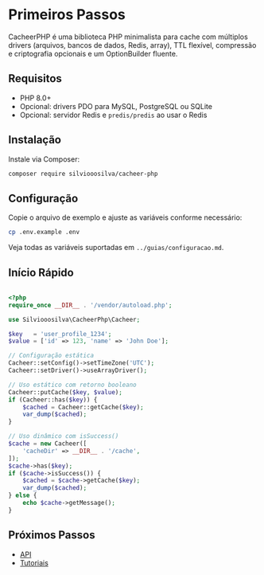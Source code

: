 # Primeiros Passos

CacheerPHP é uma biblioteca PHP minimalista para cache com múltiplos drivers (arquivos, bancos de dados, Redis, array), TTL flexível, compressão e criptografia opcionais e um OptionBuilder fluente.

## Requisitos

- PHP 8.0+
- Opcional: drivers PDO para MySQL, PostgreSQL ou SQLite
- Opcional: servidor Redis e `predis/predis` ao usar o Redis

## Instalação

Instale via Composer:

```sh
composer require silviooosilva/cacheer-php
```

## Configuração

Copie o arquivo de exemplo e ajuste as variáveis conforme necessário:

```sh
cp .env.example .env
```

Veja todas as variáveis suportadas em `../guias/configuracao.md`.

## Início Rápido

```php

<?php
require_once __DIR__ . '/vendor/autoload.php';

use Silviooosilva\CacheerPhp\Cacheer;

$key   = 'user_profile_1234';
$value = ['id' => 123, 'name' => 'John Doe'];

// Configuração estática
Cacheer::setConfig()->setTimeZone('UTC');
Cacheer::setDriver()->useArrayDriver();

// Uso estático com retorno booleano
Cacheer::putCache($key, $value);
if (Cacheer::has($key)) {
    $cached = Cacheer::getCache($key);
    var_dump($cached);
}

// Uso dinâmico com isSuccess()
$cache = new Cacheer([
    'cacheDir' => __DIR__ . '/cache',
]);
$cache->has($key);
if ($cache->isSuccess()) {
    $cached = $cache->getCache($key);
    var_dump($cached);
} else {
    echo $cache->getMessage();
}
```

## Próximos Passos

- [API](../api/index.md)
- [Tutoriais](../tutoriais/index.md)
